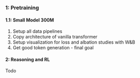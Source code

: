 ### 1: Pretraining

#### 1.1: Small Model 300M

1. Setup all data pipelines
2. Copy architecture of vanilla transformer
3. Setup visualization for loss and albation studies with W&B
4. Get good token generation - final goal


#### 2: Reasoning and RL

Todo